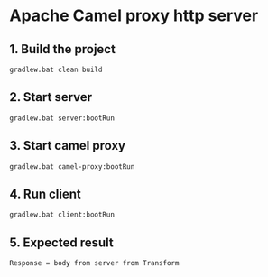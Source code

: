 # Apache Camel proxy http server

## 1. Build the project
```console
gradlew.bat clean build
```

## 2. Start server
```console
gradlew.bat server:bootRun
```

## 3. Start camel proxy
```console
gradlew.bat camel-proxy:bootRun
```

## 4. Run client
```console
gradlew.bat client:bootRun 
```

## 5. Expected result
```console
Response = body from server from Transform
```